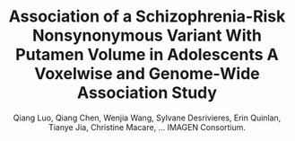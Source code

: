 ---
author: Qiang Luo, Qiang Chen, Wenjia Wang, Sylvane Desrivieres, Erin Quinlan, Tianye Jia, Christine Macare, ... IMAGEN Consortium.
title: Association of a Schizophrenia-Risk Nonsynonymous Variant With Putamen Volume in Adolescents A Voxelwise and Genome-Wide Association Study
journal: Jama Psychiatry
year: 2019
type: article
doi: 10.1001/jamapsychiatry.2018.4126
volume: 76
number: 4
pages: 435-445
---